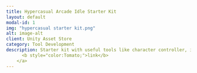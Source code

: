 ```yaml
---
title: Hypercasual Arcade Idle Starter Kit
layout: default
modal-id: 1
img: "hypercasual starter kit.png"
alt: image-alt
client: Unity Asset Store
category: Tool Development
description: Starter kit with useful tools like character controller, item modifier, inventory, save system and more... <a href="https://assetstore.unity.com/packages/templates/systems/hypercasual-arcade-idle-starter-kit-234142">
      <b style="color:Tomato;">link</b>
    </a>
---
```

